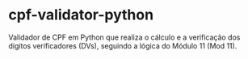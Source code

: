 # cpf-validator-python
Validador de CPF em Python que realiza o cálculo e a verificação dos dígitos verificadores (DVs), seguindo a lógica do Módulo 11 (Mod 11).
